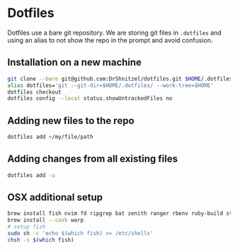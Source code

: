 # Dotfiles

Dotfiles use a bare git repository. We are storing git files in `.dotfiles` and using an alias to not show the repo in the prompt and avoid confusion.

## Installation on a new machine

```bash
git clone --bare git@github.com:DrShnitzel/dotfiles.git $HOME/.dotfiles
alias dotfiles='git --git-dir=$HOME/.dotfiles/ --work-tree=$HOME'
dotfiles checkout
dotfiles config --local status.showUntrackedFiles no
```

## Adding new files to the repo

```bash
dotfiles add ~/my/file/path
```

## Adding changes from all existing files

```bash
dotfiles add -u
```

## OSX additional setup

```bash
brew install fish nvim fd ripgrep bat zenith ranger rbenv ruby-build starship gh
brew install --cask warp
# setup fish
sudo sh -c 'echo $(which fish) >> /etc/shells'
chsh -s $(which fish)
```
